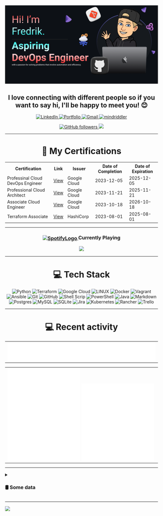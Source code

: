 ![Make your README](assets/banner.png)

<h2 align="center"><b>I love connecting with different people</b> so if you want to say <b>hi, I'll be happy to meet you!</b> 😊</h2>

<p align="center">
  
  <a href="https://linkedin.com/in/fredrik-m/">
    <img src="https://img.shields.io/badge/-LinkedIn-blue?style=for-the-badge&logo=Linkedin&logoColor=white&link=https://linkedin.com/in/fredrik-m/" alt="LinkedIn">
  </a>
  <a href="https://fredrikm.dev">
    <img src="https://img.shields.io/badge/Portfolio-blue?style=for-the-badge&logo=About.me&logoColor=white" alt="Portfolio">
  </a>
  <a href="mailto:fredrikmagnusson3@gmail.com">
    <img src="https://img.shields.io/badge/-fredrikmagnusson3@gmail.com-red?style=for-the-badge&logo=gmail&logoColor=white" alt="Gmail">
  </a>
  <a href="https://discordapp.com/users/225341664787562496">
    <img src="https://img.shields.io/badge/-mindriddler-blue?style=for-the-badge&logo=discord&logoColor=white" alt="mindriddler">
  </a>
</p>

<p align="center">
  <a href="https://github.com/mindriddler">
    <img src="https://img.shields.io/github/followers/mindriddler?label=Follow&style=for-the-badge" alt="GitHub followers">
  </a>
  <img src="https://komarev.com/ghpvc/?username=mindriddler&style=for-the-badge" alt"Profile Views">
</p>

<hr>

<h1 align="center">📜 My Certifications</h1>
<div align="center">
  <table>
    <tr>
      <th>Certification</th>
      <th>Link</th>
      <th>Issuer</th>
      <th>Date of Completion</th>
      <th>Date of Expiration</th>
    </tr>
    <tr>
      <td>Professinal Cloud DevOps Engineer</td>
      <td><a href="https://google.accredible.com/422cc724-bc7d-4b33-9e36-3c9abbe3769f">View</a></td>
      <td>Google Cloud</td>
      <td>2023-12-05</td>
      <td>2025-12-05</td>
    </tr>
    <tr>
      <td>Professional Cloud Architect</td>
      <td><a href="https://google.accredible.com/41964977-f869-4726-93d0-182e54261d43">View</a></td>
      <td>Google Cloud</td>
      <td>2023-11-21</td>
      <td>2025-11-21</td>
    </tr>
    <tr>
      <td>Associate Cloud Engineer</td>
      <td><a href="https://google.accredible.com/64f0fb14-bbff-4162-b770-2b7dd8f1c586">View</a></td>
      <td>Google Cloud</td>
      <td>2023-10-18</td>
      <td>2026-10-18</td>
    </tr>
    <tr>
      <td>Terraform Associate</td>
      <td><a href="https://www.credly.com/badges/e2eb1846-4eb6-4d2d-ab6c-69b677d0f57e">View</a></td>
      <td>HashiCorp</td>
      <td>2023-08-01</td>
      <td>2025-08-01</td>
    </tr>
  </table>
</div>

<hr>

<div align="center">
    <h3>
        <a href="https://emoji.gg/emoji/SpotifyLogo">
            <img src="https://cdn3.emoji.gg/emojis/SpotifyLogo.png" alt="SpotifyLogo" width="30" style="vertical-align: middle;">
        </a>
        Currently Playing
    </h3>
    <a href="https://open.spotify.com/playlist/62RKQoCghY0ZJ4hK3Tmq9c?si=6a9b1c5833734776">
        <img src="https://spotify-github-profile.vercel.app/api/view?uid=johannahedlund&cover_image=true&theme=natemoo-re&show_offline=true&background_color=121212&interchange=false&bar_color=53b14f&bar_color_cover=false">
    </a>
</div>
<hr>

<h1 align="center">💻 Tech Stack</h1>
<p align="center">
  <img src="https://img.shields.io/badge/python-3670A0?style=for-the-badge&logo=python&logoColor=ffdd54" alt="Python">
  <img src="https://img.shields.io/badge/terraform-%235835CC.svg?style=for-the-badge&logo=terraform&logoColor=white" alt="Terraform">
  <img src="https://img.shields.io/badge/Google%20Cloud-%234285F4.svg?style=for-the-badge&logo=google-cloud&logoColor=white" alt="Google Cloud">
  <img src="https://img.shields.io/badge/Linux-FCC624?style=for-the-badge&logo=linux&logoColor=black" alt="LINUX">
  <img src="https://img.shields.io/badge/docker-%230db7ed.svg?style=for-the-badge&logo=docker&logoColor=white" alt="Docker">
  <img src="https://img.shields.io/badge/vagrant-%231563FF.svg?style=for-the-badge&logo=vagrant&logoColor=white" alt="Vagrant">
  <img src="https://img.shields.io/badge/ansible-%231A1918.svg?style=for-the-badge&logo=ansible&logoColor=white" alt="Ansible">
  <img src="https://img.shields.io/badge/git-%23F05033.svg?style=for-the-badge&logo=git&logoColor=white" alt="Git">
  <img src="https://img.shields.io/badge/github-%23121011.svg?style=for-the-badge&logo=github&logoColor=white" alt="GitHub">
  <img src="https://img.shields.io/badge/shell_script-%23121011.svg?style=for-the-badge&logo=gnu-bash&logoColor=white" alt="Shell Scrip">
  <img src="https://img.shields.io/badge/PowerShell-%235391FE.svg?style=for-the-badge&logo=powershell&logoColor=white" alt="PowerShell">
  <img src="https://img.shields.io/badge/java-%23ED8B00.svg?style=for-the-badge&logo=openjdk&logoColor=white" alt="Java">
  <img src="https://img.shields.io/badge/markdown-%23000000.svg?style=for-the-badge&logo=markdown&logoColor=white" alt="Markdown">    
  <img src="https://img.shields.io/badge/postgres-%23316192.svg?style=for-the-badge&logo=postgresql&logoColor=white" alt="Postgres">
  <img src="https://img.shields.io/badge/mysql-%2300f.svg?style=for-the-badge&logo=mysql&logoColor=white" alt="MySQL">
  <img src="https://img.shields.io/badge/sqlite-%2307405e.svg?style=for-the-badge&logo=sqlite&logoColor=white" alt="SQLite">
  <img src="https://img.shields.io/badge/jira-%230A0FFF.svg?style=for-the-badge&logo=jira&logoColor=white" alt="Jira">
  <img src="https://img.shields.io/badge/kubernetes-%23326ce5.svg?style=for-the-badge&logo=kubernetes&logoColor=white" alt="Kubernetes">
  <img src="https://img.shields.io/badge/rancher-%230075A8.svg?style=for-the-badge&logo=rancher&logoColor=white" alt="Rancher">
  <img src="https://img.shields.io/badge/Trello-%23026AA7.svg?style=for-the-badge&logo=Trello&logoColor=white" alt="Trello">
</p>

<hr>

<h1 align="center">💻 Recent activity</h1>
<div align="center">
  <table width="100%">
    <tr>
        <td>
          <img src="assets/metrics.plugin.code.svg">
        </td>
    </tr>
  </table>
</div>

<table width="100%">
    <tr>
        <td>
            <img src="assets/metrics.plugin.activity.svg" width="49%">
            <img src="assets/metrics.plugin.stars.svg" width="49%">
        </td>
    </tr>
</table>
<hr>

<details>
  <summary><h3>🛢️ Some data</h3></summary>
  <table align="center" width="100%">
    <tr>
      <td>
        <img src="assets/metrics.svg" width="100%">
      </td>
    </tr>
  </table>

  <!--START_SECTION:waka-->
**I'm an Early 🐤** 

```text
🌞 Morning                381 commits         ███░░░░░░░░░░░░░░░░░░░░░░   12.39 % 
🌆 Daytime                1223 commits        ██████████░░░░░░░░░░░░░░░   39.76 % 
🌃 Evening                969 commits         ████████░░░░░░░░░░░░░░░░░   31.50 % 
🌙 Night                  503 commits         ████░░░░░░░░░░░░░░░░░░░░░   16.35 % 
```
📅 **I'm Most Productive on Wednesday** 

```text
Monday                   609 commits         █████░░░░░░░░░░░░░░░░░░░░   19.80 % 
Tuesday                  236 commits         ██░░░░░░░░░░░░░░░░░░░░░░░   07.67 % 
Wednesday                893 commits         ███████░░░░░░░░░░░░░░░░░░   29.03 % 
Thursday                 186 commits         ██░░░░░░░░░░░░░░░░░░░░░░░   06.05 % 
Friday                   314 commits         ███░░░░░░░░░░░░░░░░░░░░░░   10.21 % 
Saturday                 296 commits         ██░░░░░░░░░░░░░░░░░░░░░░░   09.62 % 
Sunday                   542 commits         ████░░░░░░░░░░░░░░░░░░░░░   17.62 % 
```


📊 **This Week I Spent My Time On** 

```text
🕑︎ Time Zone: Europe/Stockholm

💬 Programming Languages: 
Bash                     10 hrs 26 mins      ██████████░░░░░░░░░░░░░░░   41.94 % 
Python                   8 hrs 42 mins       █████████░░░░░░░░░░░░░░░░   34.97 % 
Terraform                1 hr 47 mins        ██░░░░░░░░░░░░░░░░░░░░░░░   07.21 % 
TOML                     1 hr 32 mins        ██░░░░░░░░░░░░░░░░░░░░░░░   06.19 % 
Git                      1 hr 2 mins         █░░░░░░░░░░░░░░░░░░░░░░░░   04.16 % 

🔥 Editors: 
VS Code                  22 hrs 3 mins       ██████████████████████░░░   88.53 % 
Micro                    2 hrs 51 mins       ███░░░░░░░░░░░░░░░░░░░░░░   11.47 % 

🐱‍💻 Projects: 
learningbank-bigquery-imp14 hrs 55 mins      ███████████████░░░░░░░░░░   59.94 % 
advent-of-code           4 hrs 42 mins       █████░░░░░░░░░░░░░░░░░░░░   18.89 % 
agresso-to-bigquery-impor3 hrs 19 mins       ███░░░░░░░░░░░░░░░░░░░░░░   13.35 % 
Unknown Project          1 hr 48 mins        ██░░░░░░░░░░░░░░░░░░░░░░░   07.25 % 
mindriddler.github.io    8 mins              ░░░░░░░░░░░░░░░░░░░░░░░░░   00.58 % 
```

**I Mostly Code in Python** 

```text
Python                   15 repos            ██████████████░░░░░░░░░░░   57.69 % 
HCL                      4 repos             ████░░░░░░░░░░░░░░░░░░░░░   15.38 % 
Java                     3 repos             ███░░░░░░░░░░░░░░░░░░░░░░   11.54 % 
JavaScript               2 repos             ██░░░░░░░░░░░░░░░░░░░░░░░   07.69 % 
PHP                      1 repo              █░░░░░░░░░░░░░░░░░░░░░░░░   03.85 % 
```




 Last Updated on 08/12/2023 10:12:21 UTC
<!--END_SECTION:waka-->
DISCLAIMER: Top languages does not indicate my skill level or anything like that. It is just a metric of which languages have been hosted by me on GitHub based on the usage across repositories. There are others which I haven't put up on GitHub.
</details>

---


![](https://hit.yhype.me/github/profile?user_id=112268732)
